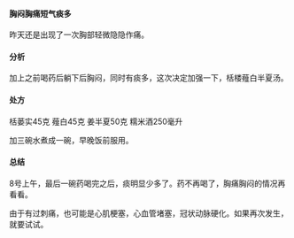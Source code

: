 #### 胸闷胸痛短气痰多

昨天还是出现了一次胸部轻微隐隐作痛。

#### 分析

加上之前喝药后躺下后胸闷，同时有痰多，这次决定加强一下，栝楼薤白半夏汤。

#### 处方

栝蒌实45克 薤白45克 姜半夏50克 糯米酒250毫升

加三碗水煮成一碗，早晚饭前服用。

#### 总结

8号上午，最后一碗药喝完之后，痰明显少多了。药不再喝了，胸痛胸闷的情况再看看。

由于有过刺痛，也可能是心肌梗塞，心血管堵塞，冠状动脉硬化。如果再次发生，就要试试。